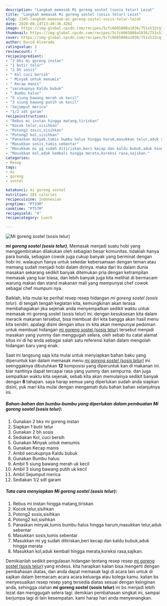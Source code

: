 ```yaml
---
description: "Langkah memasak Mi goreng sostel (sosis telur) Lezat"
title: "Langkah memasak Mi goreng sostel (sosis telur) Lezat"
slug: 1345-langkah-memasak-mi-goreng-sostel-sosis-telur-lezat
date: 2020-08-14T13:49:36.426Z
image: https://img-global.cpcdn.com/recipes/5cfc6665808a1036/751x532cq70/mi-goreng-sostel-sosis-telur-foto-resep-utama.jpg
thumbnail: https://img-global.cpcdn.com/recipes/5cfc6665808a1036/751x532cq70/mi-goreng-sostel-sosis-telur-foto-resep-utama.jpg
cover: https://img-global.cpcdn.com/recipes/5cfc6665808a1036/751x532cq70/mi-goreng-sostel-sosis-telur-foto-resep-utama.jpg
author: David Alvarado
ratingvalue: 3
reviewcount: 7
recipeingredient:
- "2 bks mi goreng instan"
- "1 butir telur"
- "2 bh sosis"
- " Kol cuci bersih"
- " Minyak untuk menumis"
- " Kecap manis"
- "secukupnya Kaldu bubuk"
- " Bumbu halus"
- "5 siung bawang merah uk kecil"
- "3 siung bawang putih uk kecil"
- "Sejumput merica"
- "1/2 sdt garam"
recipeinstructions:
- "Rebus mi instan hingga matang,tiriskan"
- "Kocok telur,sisihkan"
- "Potong2 sosis,sisihkan"
- "Potong2 kol,sisihkan"
- "Panaskan minyak,tumis bumbu halus hingga harum,masukkan telur,aduk sebentar"
- "Masukkan sosis,tumis sebentar"
- "Masukkan mi yg sudah ditiriskan,beri kecap dan kaldu bubuk,aduk hingga merata"
- "Masukkan kol,aduk kembali hingga merata,koreksi rasa,sajikan."
categories:
- Resep
tags:
- mi
- goreng
- sostel

katakunci: mi goreng sostel 
nutrition: 281 calories
recipecuisine: Indonesian
preptime: "PT33M"
cooktime: "PT57M"
recipeyield: "4"
recipecategory: Lunch

---
```



![Mi goreng sostel (sosis telur)](https://img-global.cpcdn.com/recipes/5cfc6665808a1036/751x532cq70/mi-goreng-sostel-sosis-telur-foto-resep-utama.jpg)

<b><i>mi goreng sostel (sosis telur)</i></b>, Memasak menjadi suatu hobi yang menggembirakan dilakukan oleh sebagian besar komunitas. tidaklah hanya para bunda, sebagian cowok juga cukup banyak yang berminat dengan hobi ini. walaupun hanya untuk sekedar kebersamaan dengan teman atau memang sudah menjadi hobi dalam dirinya. maka dari itu dalam dunia masakan sekarang sedikit banyak ditemukan pria dengan ketrampilan memasak yang luar biasa, dan lebih banyak juga kita melihat di bermacam warung makan dan stand makanan mall yang mempunyai chef cowok sebagai chef mumpuni nya.



Baiklah, kita mulai ke perihal resep resep hidangan <i>mi goreng sostel (sosis telur)</i>. di tengah tengah kegiatan kita, kemungkinan akan terasa membahagiakan jika sejenak anda menyempatkan sedikit waktu untuk memasak mi goreng sostel (sosis telur) ini. dengan kesuksesan kita dalam meracik makanan tersebut, bisa membuat diri kita bangga akan hasil menu kita sendiri. apalagi disini dengan situs ini kita akan mempunyai pedoman untuk membuat hidangan <u>mi goreng sostel (sosis telur)</u> tersebut menjadi masakan yang yummy dan menggugah selera, oleh sebab itu catat alamat situs ini di hp anda sebagai salah satu referensi kalian dalam mengolah hidangan baru yang enak.


Saat ini langsung saja kita mulai untuk menyiapkan bahan baku yang diperuntuk kan dalam memasak menu <u><i>mi goreng sostel (sosis telur)</i></u> ini. seenggaknya dibutuhkan <b>12</b> komposisi yang diperuntuk kan di makanan ini. biar nantinya dapat tercapai rasa yang yummy dan sempurna. dan juga sempatkan waktu kita sejenak, sebab kita akan memulainya sedikit banyak dengan <b>8</b> tahapan. saya harap semua yang diperlukan sudah anda siapkan disini, yuk mari kita mulai dengan mengamati dulu bahan bahan selanjutnya ini.

<!--inarticleads1-->

##### Bahan-bahan dan bumbu-bumbu yang diperlukan dalam pembuatan Mi goreng sostel (sosis telur):

1. Gunakan 2 bks mi goreng instan
1. Siapkan 1 butir telur
1. Gunakan 2 bh sosis
1. Sediakan  Kol, cuci bersih
1. Gunakan  Minyak untuk menumis
1. Gunakan  Kecap manis
1. Ambil secukupnya Kaldu bubuk
1. Gunakan  Bumbu halus:
1. Ambil 5 siung bawang merah uk kecil
1. Ambil 3 siung bawang putih uk kecil
1. Ambil Sejumput merica
1. Sediakan 1/2 sdt garam




<!--inarticleads2-->

##### Tata cara menyiapkan Mi goreng sostel (sosis telur):

1. Rebus mi instan hingga matang,tiriskan
1. Kocok telur,sisihkan
1. Potong2 sosis,sisihkan
1. Potong2 kol,sisihkan
1. Panaskan minyak,tumis bumbu halus hingga harum,masukkan telur,aduk sebentar
1. Masukkan sosis,tumis sebentar
1. Masukkan mi yg sudah ditiriskan,beri kecap dan kaldu bubuk,aduk hingga merata
1. Masukkan kol,aduk kembali hingga merata,koreksi rasa,sajikan.




Demikianlah sedikit pengulasan hidangan tentang resep resep <u>mi goreng sostel (sosis telur)</u> yang endess. kita harapkan kalian bisa mengerti dengan pembahasan diatas, dan anda dapat memasak lagi di acara lain untuk di sajikan dalam bermacam acara acara keluarga atau kolega kamu. kalian bs menyesuaikan resep resep yang tersedia diatas sesuai dengan keinginan anda, sehingga olahan <b>mi goreng sostel (sosis telur)</b> ini bs menjadi lebih lezat dan menggugah selera lagi. demikian pembahasan singkat ini, sampai berjumpa lagi di lain kesempatan. kami harap hari anda menyenangkan.
